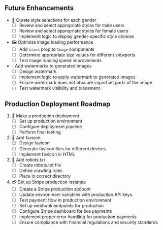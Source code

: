 ## Future Enhancements

- 🎨 Curate style selections for each gender
  - [ ] Review and select appropriate styles for male users
  - [ ] Review and select appropriate styles for female users
  - [ ] Implement logic to display gender-specific style choices

- 🖼️ Optimize image loading performance
  - [ ] Add `sizes` prop to `Image` components
  - [ ] Determine appropriate size values for different viewports
  - [ ] Test image loading speed improvements

- 💧 Add watermarks to generated images
  - [ ] Design watermark
  - [ ] Implement logic to apply watermark to generated images
  - [ ] Ensure watermark does not obscure important parts of the image
  - [ ] Test watermark visibility and placement

## Production Deployment Roadmap

1. 🚀 Make a production deployment
   - [ ] Set up production environment
   - [ ] Configure deployment pipeline
   - [ ] Perform final testing

2. 🎨 Add favicon
   - [ ] Design favicon
   - [ ] Generate favicon files for different devices
   - [ ] Implement favicon in HTML

3. 🤖 Add robots.txt
   - [ ] Create robots.txt file
   - [ ] Define crawling rules
   - [ ] Place in correct directory

4. 💳 Set up Stripe production instance
   - [ ] Create a Stripe production account
   - [ ] Update environment variables with production API keys
   - [ ] Test payment flow in production environment
   - [ ] Set up webhook endpoints for production
   - [ ] Configure Stripe dashboard for live payments
   - [ ] Implement proper error handling for production payments
   - [ ] Ensure compliance with financial regulations and security standards
